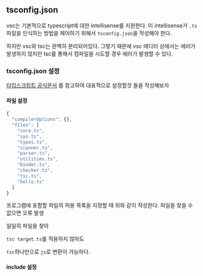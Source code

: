 ## tsconfig.json

vsc는 기본적으로 typescript에 대한 intellisense를 지원한다. 이 intellisense가 `.ts` 파일을 인식하는 방법을 제어하기 위해서 `tsconfig.json`을 작성해야 한다.

하지만 vsc와 tsc는 완벽히 분리되어있다.
그렇기 때문에 vsc 에디터 상에서는 에러가 발생하지 않지만 tsc를 통해서 컴파일을 시도할 경우 에러가 발생할 수 있다.

### tsconfig.json 설정

[타입스크립트 공식문서](https://www.typescriptlang.org/tsconfig) 를 참고하여 대표적으로 설정할것 들을 작성해보자

#### 파일 설정

```js
{
  "compilerOptions": {},
  "files": [
    "core.ts",
    "sys.ts",
    "types.ts",
    "scanner.ts",
    "parser.ts",
    "utilities.ts",
    "binder.ts",
    "checker.ts",
    "tsc.ts",
    "hello.ts"
  ]
}
```

프로그램에 포함할 파일의 허용 목록을 지정할 때 위와 같이 작성한다. 파일을 찾을 수 없으면 오류 발생

일일히 파일을 찾아

`tsc target.ts`를 적용하지 않아도

`tsc`하나만으로 `js`로 변환이 가능하다.

#### include 설정
